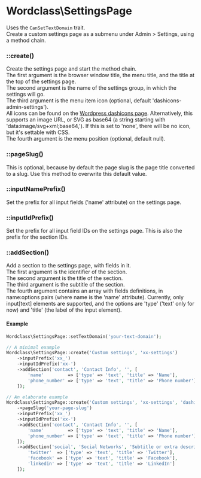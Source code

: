# Wordclass\SettingsPage
Uses the `CanSetTextDomain` trait.  
Create a custom settings page as a submenu under Admin > Settings, using a method chain.  

### ::create()
Create the settings page and start the method chain.  
The first argument is the browser window title, the menu title, and the title at the top of the settings page.  
The second argument is the name of the settings group, in which the settings will go.  
The third argument is the menu item icon (optional, default 'dashicons-admin-settings').  
All icons can be found on the [Wordpress dashicons page](https://developer.wordpress.org/resource/dashicons/). Alternatively, this supports an image URL, or SVG as base64 (a string starting with 'data:image/svg+xml;base64,'). If this is set to 'none', there will be no icon, but it's settable with CSS.  
The fourth argument is the menu position (optional, default null).

### ::pageSlug()
This is optional, because by default the page slug is the page title converted to a slug. Use this method to overwrite this default value.

### ::inputNamePrefix()
Set the prefix for all input fields ('name' attribute) on the settings page.

### ::inputIdPrefix()
Set the prefix for all input field IDs on the settings page. This is also the prefix for the section IDs.

### ::addSection()
Add a section to the settings page, with fields in it.  
The first argument is the identifier of the section.  
The second argument is the title of the section.  
The third argument is the subtitle of the section.  
The fourth argument contains an array with fields definitions, in name:options pairs (where name is the 'name' attribute). Currently, only input[text] elements are supported, and the options are 'type' ('text' only for now) and 'title' (the label of the input element).

#### Example
```php
Wordclass\SettingsPage::setTextDomain('your-text-domain');

// A minimal example
Wordclass\SettingsPage::create('Custom settings', 'xx-settings')
    ->inputPrefix('xx_')
    ->inputIdPrefix('xx-')
    ->addSection('contact', 'Contact Info', '', [
        'name'         => ['type' => 'text', 'title' => 'Name'],
        'phone_number' => ['type' => 'text', 'title' => 'Phone number']
    ]);

// An elaborate example
Wordclass\SettingsPage::create('Custom settings', 'xx-settings', 'dashicons-admin-tools', 2)
    ->pageSlug('your-page-slug')
    ->inputPrefix('xx_')
    ->inputIdPrefix('xx-')
    ->addSection('contact', 'Contact Info', '', [
        'name'         => ['type' => 'text', 'title' => 'Name'],
        'phone_number' => ['type' => 'text', 'title' => 'Phone number']
    ]);
    ->addSection('social', 'Social Networks', 'Subtitle or extra descriptive text', [
        'twitter'  => ['type' => 'text', 'title' => 'Twitter'],
        'facebook' => ['type' => 'text', 'title' => 'Facebook'],
        'linkedin' => ['type' => 'text', 'title' => 'LinkedIn']
    ]);
```
